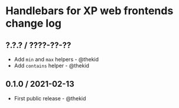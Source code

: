 Handlebars for XP web frontends change log
==========================================

## ?.?.? / ????-??-??

* Add `min` and `max` helpers - @thekid
* Add `contains` helper - @thekid

## 0.1.0 / 2021-02-13

* First public release - @thekid
